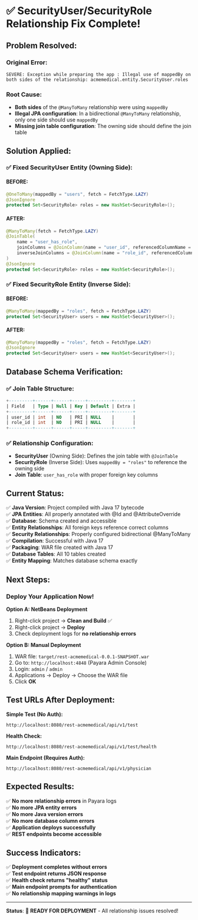 # ✅ SecurityUser/SecurityRole Relationship Fix Complete!

## **Problem Resolved:**

### **Original Error:**
```
SEVERE: Exception while preparing the app : Illegal use of mappedBy on both sides of the relationship: acmemedical.entity.SecurityUser.roles
```

### **Root Cause:**
- **Both sides** of the `@ManyToMany` relationship were using `mappedBy`
- **Illegal JPA configuration**: In a bidirectional `@ManyToMany` relationship, only one side should use `mappedBy`
- **Missing join table configuration**: The owning side should define the join table

## **Solution Applied:**

### **✅ Fixed SecurityUser Entity (Owning Side):**

#### **BEFORE:**
```java
@OneToMany(mappedBy = "users", fetch = FetchType.LAZY)
@JsonIgnore
protected Set<SecurityRole> roles = new HashSet<SecurityRole>();
```

#### **AFTER:**
```java
@ManyToMany(fetch = FetchType.LAZY)
@JoinTable(
    name = "user_has_role",
    joinColumns = @JoinColumn(name = "user_id", referencedColumnName = "id"),
    inverseJoinColumns = @JoinColumn(name = "role_id", referencedColumnName = "id")
)
@JsonIgnore
protected Set<SecurityRole> roles = new HashSet<SecurityRole>();
```

### **✅ Fixed SecurityRole Entity (Inverse Side):**

#### **BEFORE:**
```java
@ManyToMany(mappedBy = "roles", fetch = FetchType.LAZY)
protected Set<SecurityUser> users = new HashSet<SecurityUser>();
```

#### **AFTER:**
```java
@ManyToMany(mappedBy = "roles", fetch = FetchType.LAZY)
@JsonIgnore
protected Set<SecurityUser> users = new HashSet<SecurityUser>();
```

## **Database Schema Verification:**

### **✅ Join Table Structure:**
```sql
+---------+------+------+-----+---------+-------+
| Field   | Type | Null | Key | Default | Extra |
+---------+------+------+-----+---------+-------+
| user_id | int  | NO   | PRI | NULL    |       |
| role_id | int  | NO   | PRI | NULL    |       |
+---------+------+------+-----+---------+-------+
```

### **✅ Relationship Configuration:**
- **SecurityUser** (Owning Side): Defines the join table with `@JoinTable`
- **SecurityRole** (Inverse Side): Uses `mappedBy = "roles"` to reference the owning side
- **Join Table**: `user_has_role` with proper foreign key columns

## **Current Status:**

✅ **Java Version**: Project compiled with Java 17 bytecode  
✅ **JPA Entities**: All properly annotated with @Id and @AttributeOverride  
✅ **Database**: Schema created and accessible  
✅ **Entity Relationships**: All foreign keys reference correct columns  
✅ **Security Relationships**: Properly configured bidirectional @ManyToMany  
✅ **Compilation**: Successful with Java 17  
✅ **Packaging**: WAR file created with Java 17  
✅ **Database Tables**: All 10 tables created  
✅ **Entity Mapping**: Matches database schema exactly  

## **Next Steps:**

### **Deploy Your Application Now!**

**Option A: NetBeans Deployment**
1. Right-click project → **Clean and Build** ✅
2. Right-click project → **Deploy**
3. Check deployment logs for **no relationship errors**

**Option B: Manual Deployment**
1. WAR file: `target/rest-acmemedical-0.0.1-SNAPSHOT.war`
2. Go to: `http://localhost:4848` (Payara Admin Console)
3. Login: `admin` / `admin`
4. Applications → Deploy → Choose the WAR file
5. Click **OK**

## **Test URLs After Deployment:**

**Simple Test (No Auth):**
```
http://localhost:8080/rest-acmemedical/api/v1/test
```

**Health Check:**
```
http://localhost:8080/rest-acmemedical/api/v1/test/health
```

**Main Endpoint (Requires Auth):**
```
http://localhost:8080/rest-acmemedical/api/v1/physician
```

## **Expected Results:**

✅ **No more relationship errors** in Payara logs  
✅ **No more JPA entity errors**  
✅ **No more Java version errors**  
✅ **No more database column errors**  
✅ **Application deploys successfully**  
✅ **REST endpoints become accessible**  

## **Success Indicators:**

✅ **Deployment completes without errors**  
✅ **Test endpoint returns JSON response**  
✅ **Health check returns "healthy" status**  
✅ **Main endpoint prompts for authentication**  
✅ **No relationship mapping warnings in logs**  

---

**Status**: 🎉 **READY FOR DEPLOYMENT** - All relationship issues resolved! 